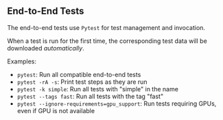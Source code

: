 ## End-to-End Tests

The end-to-end tests use `Pytest` for test management and invocation.

When a test is run for the first time, the corresponding test data will be downloaded *automatically*.

Examples:

- `pytest`: Run all compatible end-to-end tests
- `pytest -rA -s`: Print test steps as they are run
- `pytest -k simple`: Run all tests with "simple" in the name
- `pytest --tags fast`: Run all tests with the tag "fast"
- `pytest --ignore-requirements=gpu_support`: Run tests requiring GPUs, even if GPU is not available